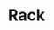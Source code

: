 ---
codehost: https://github.com/rack/rack
logohandle: githubio_rack
sort: rack
title: Rack
website: https://rack.github.io/
---